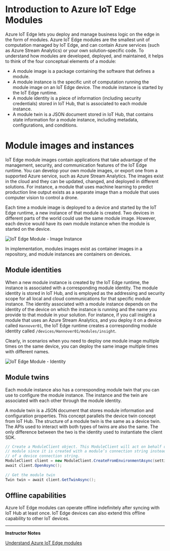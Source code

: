# Introduction to Azure IoT Edge Modules

Azure IoT Edge lets you deploy and manage business logic on the edge in the form of modules. Azure IoT Edge modules are the smallest unit of computation managed by IoT Edge, and can contain Azure services (such as Azure Stream Analytics) or your own solution-specific code. To understand how modules are developed, deployed, and maintained, it helps to think of the four conceptual elements of a module:

* A module image is a package containing the software that defines a module.
* A module instance is the specific unit of computation running the module image on an IoT Edge device. The module instance is started by the IoT Edge runtime.
* A module identity is a piece of information (including security credentials) stored in IoT Hub, that is associated to each module instance.
* A module twin is a JSON document stored in IoT Hub, that contains state information for a module instance, including metadata, configurations, and conditions.

# Module images and instances

IoT Edge module images contain applications that take advantage of the management, security, and communication features of the IoT Edge runtime. You can develop your own module images, or export one from a supported Azure service, such as Azure Stream Analytics. The images exist in the cloud and they can be updated, changed, and deployed in different solutions. For instance, a module that uses machine learning to predict production line output exists as a separate image than a module that uses computer vision to control a drone.

Each time a module image is deployed to a device and started by the IoT Edge runtime, a new instance of that module is created. Two devices in different parts of the world could use the same module image. However, each device would have its own module instance when the module is started on the device.

![IoT Edge Module - Image Instance](../../Linked_Image_Files/M06_L01_IoTEdgeModule-image_instance.png)

In implementation, modules images exist as container images in a repository, and module instances are containers on devices.

## Module identities

When a new module instance is created by the IoT Edge runtime, the instance is associated with a corresponding module identity. The module identity is stored in IoT Hub, and is employed as the addressing and security scope for all local and cloud communications for that specific module instance.
The identity associated with a module instance depends on the identity of the device on which the instance is running and the name you provide to that module in your solution. For instance, if you call insight a module that uses an Azure Stream Analytics, and you deploy it on a device called `Hannover01`, the IoT Edge runtime creates a corresponding module identity called `/devices/Hannover01/modules/insight`.

Clearly, in scenarios when you need to deploy one module image multiple times on the same device, you can deploy the same image multiple times with different names.

![IoT Edge Module - Identity](../../Linked_Image_Files/M06_L01_IoTEdgeModule-identity.png)

## Module twins

Each module instance also has a corresponding module twin that you can use to configure the module instance. The instance and the twin are associated with each other through the module identity.

A module twin is a JSON document that stores module information and configuration properties. This concept parallels the device twin concept from IoT Hub. The structure of a module twin is the same as a device twin. The APIs used to interact with both types of twins are also the same. The only difference between the two is the identity used to instantiate the client SDK.

```C#
// Create a ModuleClient object. This ModuleClient will act on behalf of a 
// module since it is created with a module’s connection string instead 
// of a device connection string. 
ModuleClient client = new ModuleClient.CreateFromEnvironmentAsync(settings); 
await client.OpenAsync(); 
 
// Get the module twin 
Twin twin = await client.GetTwinAsync(); 
```

## Offline capabilities

Azure IoT Edge modules can operate offline indefinitely after syncing with IoT Hub at least once. IoT Edge devices can also extend this offline capability to other IoT devices.

---

**Instructor Notes**

[Understand Azure IoT Edge modules](https://docs.microsoft.com/en-us/azure/iot-edge/iot-edge-modules)
